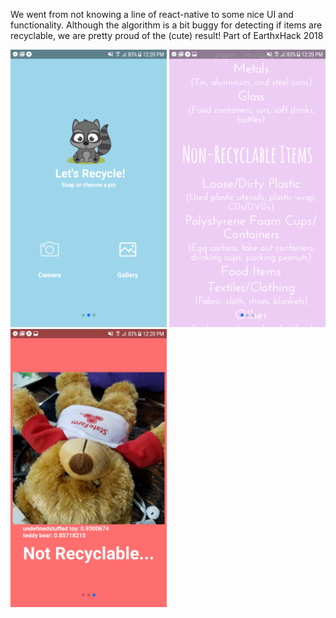 We went from not knowing a line of react-native to some nice UI and functionality. Although the algorithm is a bit buggy for detecting if items are recyclable, we are pretty proud of the (cute) result! Part of EarthxHack 2018   
  

<img src="Images/gh_1.png" width="250" height="444.44">
<img src="Images/gh_2.png" width="250" height="444.44">
<img src="Images/gh_3.png" width="250" height="444.44">

